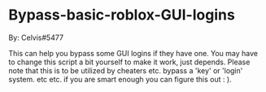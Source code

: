 # Bypass-basic-roblox-GUI-logins
By: Celvis#5477

This can help you bypass some GUI logins if they have one. You may have to change this script a bit yourself to make it work, just depends.
Please note that this is to be utilized by cheaters etc. bypass a 'key' or 'login' system. etc etc. if you are smart enough you can figure this out : ).

